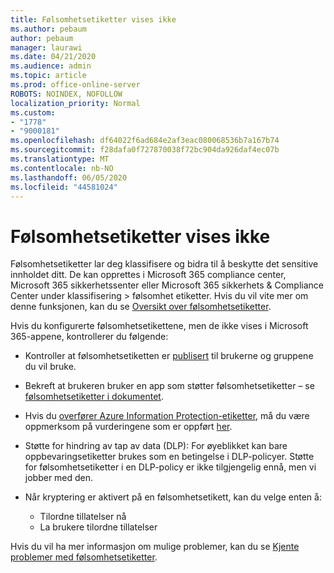 ```yaml
---
title: Følsomhetsetiketter vises ikke
ms.author: pebaum
author: pebaum
manager: laurawi
ms.date: 04/21/2020
ms.audience: admin
ms.topic: article
ms.prod: office-online-server
ROBOTS: NOINDEX, NOFOLLOW
localization_priority: Normal
ms.custom:
- "1778"
- "9000181"
ms.openlocfilehash: df64022f6ad684e2af3eac080068536b7a167b74
ms.sourcegitcommit: f28dafa0f727870038f72bc904da926daf4ec07b
ms.translationtype: MT
ms.contentlocale: nb-NO
ms.lasthandoff: 06/05/2020
ms.locfileid: "44581024"
---
```

# <a name="sensitivity-labels-not-appearing"></a>Følsomhetsetiketter vises ikke

Følsomhetsetiketter lar deg klassifisere og bidra til å beskytte det sensitive innholdet ditt. De kan opprettes i Microsoft 365 compliance center, Microsoft 365 sikkerhetssenter eller Microsoft 365 sikkerhets & Compliance Center under klassifisering > følsomhet etiketter. Hvis du vil vite mer om denne funksjonen, kan du se [Oversikt over følsomhetsetiketter](https://docs.microsoft.com/microsoft-365/compliance/sensitivity-labels).

Hvis du konfigurerte følsomhetsetikettene, men de ikke vises i Microsoft 365-appene, kontrollerer du følgende:

- Kontroller at følsomhetsetiketten er [publisert](https://docs.microsoft.com/microsoft-365/compliance/sensitivity-labels#what-label-policies-can-do) til brukerne og gruppene du vil bruke.

- Bekreft at brukeren bruker en app som støtter følsomhetsetiketter – se [følsomhetsetiketter i dokumentet](https://support.office.com/article/apply-sensitivity-labels-to-your-documents-and-email-within-office-2f96e7cd-d5a4-403b-8bd7-4cc636bae0f9?#bkmk_whereavailable).

- Hvis du [overfører Azure Information Protection-etiketter](https://docs.microsoft.com/azure/information-protection/configure-policy-migrate-labels), må du være oppmerksom på vurderingene som er oppført [her](https://docs.microsoft.com/azure/information-protection/configure-policy-migrate-labels#considerations-for-unified-labels).

- Støtte for hindring av tap av data (DLP): For øyeblikket kan bare oppbevaringsetiketter brukes som en betingelse i DLP-policyer.  Støtte for følsomhetsetiketter i en DLP-policy er ikke tilgjengelig ennå, men vi jobber med den.

- Når kryptering er aktivert på en følsomhetsetikett, kan du velge enten å:
    - Tilordne tillatelser nå
    - La brukere tilordne tillatelser


Hvis du vil ha mer informasjon om mulige problemer, kan du se [Kjente problemer med følsomhetsetiketter](https://support.office.com/article/known-issues-with-sensitivity-labels-in-office-b169d687-2bbd-4e21-a440-7da1b2743edc).